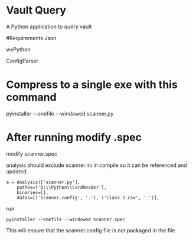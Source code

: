 # Vault Query
A Python application to query vault

#Requirements
Json

wxPython

ConfigParser

# Compress to a single exe with this command
pyinstaller --onefile --windowed scanner.py

# After running modify .spec
modify scanner.spec

analysis should exclude scanner.ini in compile so it can be referenced and updated

    a = Analysis(['scanner.py'],
        pathex=['D:\\Python\\CardReader'],
        binaries=[],
        datas=[('scanner.config', '.'), ('Class 2.csv', '.')],
run 

    pyinstaller --onefile --windowed scanner.spec
    
This will ensure that the scanner.config file is not packaged in the file